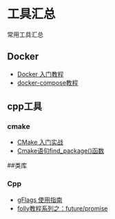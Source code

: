 # 工具汇总
常用工具汇总

## Docker
- [Docker 入门教程](http://www.ruanyifeng.com/blog/2018/02/docker-tutorial.html)
- [docker-compose教程](https://blog.csdn.net/pushiqiang/article/details/78682323)

## cpp工具

### cmake
- [CMake 入门实战](https://www.hahack.com/codes/cmake/)
- [Cmake语句find_package()函数](https://blog.csdn.net/sen873591769/article/details/90183015)

##类库

### Cpp
- [gFlags 使用指南](https://www.jianshu.com/p/2179938a818d)
- [folly教程系列之：future/promise](https://www.cnblogs.com/chenyangyao/p/folly-future.html)
